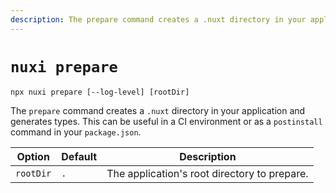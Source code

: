 ```yaml
---
description: The prepare command creates a .nuxt directory in your application and generates types.
---
```

# `nuxi prepare`

```{bash}
npx nuxi prepare [--log-level] [rootDir]
```

The `prepare` command creates a `.nuxt` directory in your application and generates types. This can be useful in a CI environment or as a `postinstall` command in your `package.json`.

Option        | Default          | Description
-------------------------|-----------------|------------------
`rootDir` | `.` | The application's root directory to prepare.
